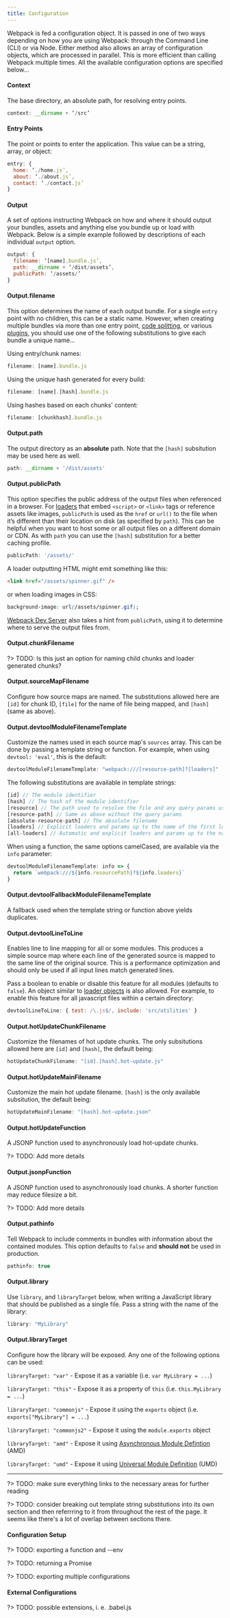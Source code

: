 ```yaml
---
title: Configuration
---
```


Webpack is fed a configuration object. It is passed in one of two ways depending on how you are using Webpack: through the Command Line (CLI) or via Node. Either method also allows an array of configuration objects, which are processed in parallel. This is more efficient than calling Webpack multiple times. All the available configuration options are specified below...

#### Context

The base directory, an absolute path, for resolving entry points.

```js
context: __dirname + ‘/src’
```

#### Entry Points

The point or points to enter the application. This value can be a string, array, or object:

```js
entry: {
  home: ‘./home.js’,
  about: ‘./about.js’,
  contact: ‘./contact.js’
}
```

#### Output

A set of options instructing Webpack on how and where it should output your bundles, assets and anything else you bundle up or load with Webpack. Below is a simple example followed by descriptions of each individual `output` option.

```js
output: {
  filename: ‘[name].bundle.js’,
  path: __dirname + ‘/dist/assets’,
  publicPath: ‘/assets/’
}
```

#### Output.filename

This option determines the name of each output bundle. For a single `entry` point with no children, this can be a static name. However, when creating multiple bundles via more than one entry point, [code splitting](), or various [plugins](), you should use one of the following substitutions to give each bundle a unique name...

Using entry/chunk names:
```js
filename: [name].bundle.js
```

Using the unique hash generated for every build:
```js 
filename: [name].[hash].bundle.js
```

Using hashes based on each chunks' content:
```js
filename: [chunkhash].bundle.js
```

#### Output.path

The output directory as an **absolute** path. Note that the `[hash]` subsitution may be used here as well.

```js
path: __dirname + '/dist/assets'
```

#### Output.publicPath

This option specifies the public address of the output files when referenced in a browser. For [loaders]() that embed `<script>` or `<link>` tags or reference assets like images, `publicPath` is used as the `href` or `url()` to the file when it’s different than their location on disk (as specified by `path`). This can be helpful when you want to host some or all output files on a different domain or CDN. As with `path` you can use the `[hash]` substitution for a better caching profile.

```js
publicPath: '/assets/'
```

A loader outputting HTML might emit something like this:

```html
<link href="/assets/spinner.gif" />
```

or when loading images in CSS:

```css
background-image: url(/assets/spinner.gif);
```

[Webpack Dev Server]() also takes a hint from `publicPath`, using it to determine where to serve the output files from. 

#### Output.chunkFilename

?> TODO: Is this just an option for naming child chunks and loader generated chunks?

#### Output.sourceMapFilename

Configure how source maps are named. The substitutions allowed here are `[id]` for chunk ID, `[file]` for the name of file being mapped, and `[hash]` (same as above).

#### Output.devtoolModuleFilenameTemplate

Customize the names used in each source map's `sources` array. This can be done by passing a template string or function. For example, when using `devtool: 'eval'`, this is the default:

```js
devtoolModuleFilenameTemplate: "webpack:///[resource-path]?[loaders]"
```

The following substitutions are available in template strings:

```js
[id] // The module identifier
[hash] // The hash of the module identifier
[resource] // The path used to resolve the file and any query params used on the first loader
[resource-path] // Same as above without the query params
[absolute-resource-path] // The absolute filename
[loaders] // Explicit loaders and params up to the name of the first loader
[all-loaders] // Automatic and explicit loaders and params up to the name of the first loader
```

When using a function, the same options camelCased, are available via the `info` parameter:

```js
devtoolModuleFilenameTemplate: info => {
  return `webpack:///${info.resourcePath}?${info.loaders}`
}
```

#### Output.devtoolFallbackModuleFilenameTemplate

A fallback used when the template string or function above yields duplicates. 

#### Output.devtoolLineToLine

Enables line to line mapping for all or some modules. This produces a simple source map where each line of the generated source is mapped to the same line of the original source. This is a performance optimization and should only be used if all input lines match generated lines. 

Pass a boolean to enable or disable this feature for all modules (defaults to `false`). An object similar to [loader objects]() is also allowed. For example, to enable this feature for all javascript files within a certain directory:

```js
devtoolLineToLine: { test: /\.js$/, include: 'src/utilities' }
```

#### Output.hotUpdateChunkFilename

Customize the filenames of hot update chunks. The only subsitutions allowed here are `[id]` and `[hash]`, the default being:

```js
hotUpdateChunkFilename: "[id].[hash].hot-update.js"
```

#### Output.hotUpdateMainFilename

Customize the main hot update filename. `[hash]` is the only available subsitution, the default being:

```js
hotUpdateMainFilename: "[hash].hot-update.json"
```

#### Output.hotUpdateFunction

A JSONP function used to asynchronously load hot-update chunks.

?> TODO: Add more details

#### Output.jsonpFunction

A JSONP function used to asynchronously load chunks. A shorter function may reduce filesize a bit.

?> TODO: Add more details

#### Output.pathinfo

Tell Webpack to include comments in bundles with information about the contained modules. This option defaults to `false` and **should not** be used in production.

```js
pathinfo: true
```

#### Output.library

Use `library`, and `libraryTarget` below, when writing a JavaScript library that should be published as a single file. Pass a string with the name of the library:

```js
library: "MyLibrary"
```

#### Output.libraryTarget

Configure how the library will be exposed. Any one of the following options can be used:

`libraryTarget: "var"` - Expose it as a variable (i.e. `var MyLibrary = ...`)

`libraryTarget: "this"` - Expose it as a property of `this` (i.e. `this.MyLibrary = ...`)

`libraryTarget: "commonjs"` - Expose it using the `exports` object (i.e. `exports["MyLibrary"] = ...`)

`libraryTarget: "commonjs2"` - Expose it using the `module.exports` object

`libraryTarget: "amd"` - Expose it using [Asynchronous Module Defintion][1] (AMD)

`libraryTarget: "umd"` - Expose it using [Universal Module Definition][1] (UMD)

---


?> TODO: make sure everything links to the necessary areas for further reading

?> TODO: consider breaking out template string substitutions into its own section and then referrring to it from throughout the rest of the page. It seems like there's a lot of overlap between sections there.

#### Configuration Setup

?> TODO: exporting a function and --env

?> TODO: returning a Promise

?> TODO: exporting multiple configurations

#### External Configurations

?> TODO: possible extensions, i. e. .babel.js

[1]: http://davidbcalhoun.com/2014/what-is-amd-commonjs-and-umd/
